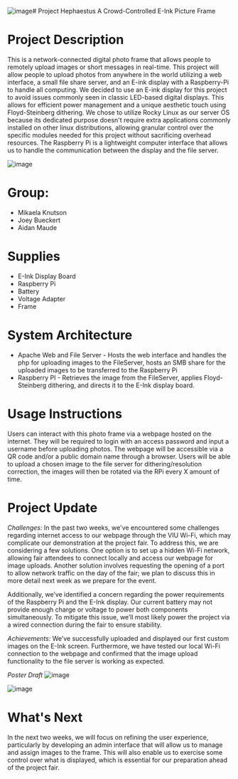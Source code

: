 ![image](https://github.com/user-attachments/assets/d5525548-fe29-4b80-aaee-e8538c938355)# Project Hephaestus
A Crowd-Controlled E-Ink Picture Frame


# Project Description
This is a network-connected digital photo frame that allows people to remotely upload images or short messages in real-time. This project will allow people to upload photos from anywhere in the world utilizing a web interface, a small file share server, and an E-ink display with a Raspberry-Pi to handle all computing.
We decided to use an E-ink display for this project to avoid issues commonly seen in classic LED-based digital displays. This allows for efficient power management and a unique aesthetic touch using Floyd-Steinberg dithering. 
We chose to utilize Rocky Linux as our server OS because its dedicated purpose doesn't require extra applications commonly installed on other linux distributions, allowing granular control over the specific modules needed for this project without sacrificing overhead resources.
The Raspberry Pi is a lightweight computer interface that allows us to handle the communication between the display and the file server.


![image](https://github.com/user-attachments/assets/167b96ef-71ba-4850-adc7-b4d46564c4d7)


# Group:
* Mikaela Knutson
* Joey Bueckert
* Aidan Maude

# Supplies
* E-Ink Display Board
* Raspberry Pi
* Battery 
* Voltage Adapter 
* Frame

# System Architecture
* Apache Web and File Server  -  Hosts the web interface and handles the php for uploading images to the FileServer, hosts an SMB share for the uploaded images to be transferred to the Raspberry Pi
* Raspberry PI  -  Retrieves the image from the FileServer, applies Floyd-Steinberg dithering, and directs it to the E-Ink display board.

# Usage Instructions
Users can interact with this photo frame via a webpage hosted on the internet. They will be required to login with an access password and input a username before uploading photos. The webpage will be accessible via a QR code and/or a public domain name through a browser. Users will be able to upload a chosen image to the file server for dithering/resolution correction, the images will then be rotated via the RPi every X amount of time. 

# Project Update
*Challenges:*
In the past two weeks, we've encountered some challenges regarding internet access to our webpage through the VIU Wi-Fi, which may complicate our demonstration at the project fair. To address this, we are considering a few solutions. One option is to set up a hidden Wi-Fi network, allowing fair attendees to connect locally and access our webpage for image uploads. Another solution involves requesting the opening of a port to allow network traffic on the day of the fair; we plan to discuss this in more detail next week as we prepare for the event.  

Additionally, we’ve identified a concern regarding the power requirements of the Raspberry Pi and the E-Ink display. Our current battery may not provide enough charge or voltage to power both components simultaneously. To mitigate this issue, we’ll most likely power the project via a wired connection during the fair to ensure stability.

*Achievements:*
We’ve successfully uploaded and displayed our first custom images on the E-Ink screen. Furthermore, we have tested our local Wi-Fi connection to the webpage and confirmed that the image upload functionality to the file server is working as expected.

*Poster Draft*
![image](https://github.com/user-attachments/assets/ac934078-3705-46fb-83bc-ad200e5a6803)


![image](https://github.com/user-attachments/assets/a263554f-1ee1-4cb1-9036-e60bd59d89d5)

# What's Next  
In the next two weeks, we will focus on refining the user experience, particularly by developing an admin interface that will allow us to manage and assign images to the frame. This will also enable us to exercise some control over what is displayed, which is essential for our preparation ahead of the project fair.

